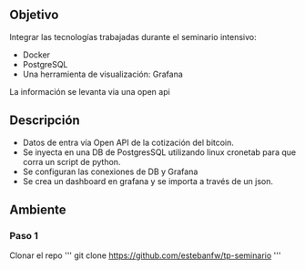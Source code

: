 ## Objetivo

Integrar las tecnologías trabajadas durante el seminario intensivo:

* Docker
* PostgreSQL
* Una herramienta de visualización: Grafana

La información se levanta via una open api

## Descripción

* Datos de entra vía Open API de la cotización del bitcoin.
* Se inyecta en una DB de PostgresSQL utilizando linux cronetab para que corra un script de python.
* Se configuran las conexiones de DB y Grafana
* Se crea un dashboard en grafana y se importa a través de un json.

## Ambiente

### Paso 1

Clonar el repo
'''
git clone https://github.com/estebanfw/tp-seminario
'''

